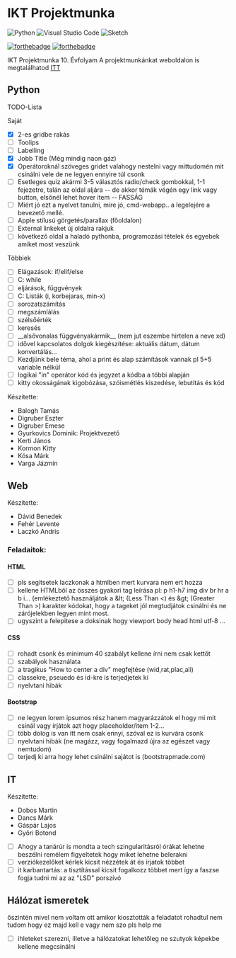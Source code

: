 # IKT Projektmunka
![Python](https://img.shields.io/badge/python-3670A0?style=for-the-badge&logo=python&logoColor=ffdd54)
![Visual Studio Code](https://img.shields.io/badge/Visual%20Studio%20Code-0078d7.svg?style=for-the-badge&logo=visual-studio-code&logoColor=white)
![Sketch](https://img.shields.io/badge/Sketch-FFB387?style=for-the-badge&logo=sketch&logoColor=black)

[![forthebadge](https://forthebadge.com/images/badges/gluten-free.svg)](https://forthebadge.com)
[![forthebadge](https://forthebadge.com/images/badges/built-with-grammas-recipe.svg)](https://forthebadge.com)

IKT Projektmunka 10. Évfolyam
A projektmunkánkat weboldalon is megtalálhatod [ITT](https://chromiumnetwork.com/projektmunka/)

## Python

TODO-Lista

Saját
- [x] 2-es gridbe rakás 
- [ ] Toolips
- [ ] Labelling
- [x] Jobb Title (Még mindig naon gáz)
- [x] Operátoroknál szöveges gridet valahogy nestelni vagy mittudomén mit csinálni vele de ne legyen ennyire túl csonk 
- [ ] Esetleges quiz akármi 3-5 választós radio/check gombokkal, 1-1 fejezetre, talán az oldal aljára -- de akkor témák végén egy link vagy button, elsőnél lehet hover item -- FASSÁG
- [ ] Miért jó ezt a nyelvet tanulni, mire jó, cmd-webapp.. a legelejére a bevezető mellé.
- [ ] Apple stílusú görgetés/parallax (főoldalon)
- [ ] External linkeket új oldalra rakjuk
- [ ] következő oldal a haladó pythonba, programozási tételek és egyebek amiket most veszünk

Többiek
- [ ] Elágazások: if/elif/else 
- [ ] C: while
- [ ] eljárások, függvények 
- [ ] C: Listák (i, korbejaras, min-x) 
- [ ] sorozatszámítás
- [ ] megszámlálás
- [ ] szélsőérték
- [ ] keresés 
- [ ] \_\_alsővonalas függvényakármik\_\_ (nem jut eszembe hirtelen a neve xd)
- [ ] idővel kapcsolatos dolgok kiegészítése: aktuális dátum, dátum konvertálás...
- [ ] Kezdjünk bele téma, ahol a print és alap számítások vannak pl 5+5 variable nélkül
- [ ] logikai "in" operátor kód és jegyzet a kódba a többi alapján
- [ ] kitty okosságának kigobózása, szóismétlés kiszedése, lebutítás és kód

Készítette:

- Balogh Tamás
- Digruber Eszter
- Digruber Emese
- Gyurkovics Dominik: Projektvezető
- Kerti János
- Kormon Kitty
- Kósa Márk
- Varga Jázmin

## Web

Készítette:

- Dávid Benedek
- Fehér Levente
- Laczkó Andris

### Feladaitok:
#### HTML
- [ ] pls segitsetek laczkonak a htmlben mert kurvara nem ert hozza
- [ ] kellene HTMLből az összes gyakori tag leírása pl: p h1-h7 img div br hr a b i... (emlékeztető használjátok a \&lt; (Less Than <) és \&gt; (Greater Than >) karakter kódokat, hogy a tageket jól megtudjátok csinálni és ne zárójelekben legyen mint most. 
- [ ] ugyszint a felepitese a doksinak hogy viewport body head html utf-8 ...
#### CSS
- [ ] rohadt csonk és minimum 40 szabályt kellene írni nem csak kettőt
- [ ] szabályok használata
- [ ] a tragikus "How to center a div" megfejtése (wid,rat,plac,ali)
- [ ] classekre, pseuedo és id-kre is terjedjetek ki
- [ ] nyelvtani hibák

#### Bootstrap
- [ ] ne legyen lorem ipsumos rész hanem magyarázzátok el hogy mi mit csinál vagy írjátok azt hogy placeholder/item 1-2...
- [ ] több dolog is van itt nem csak ennyi, szóval ez is kurvára csonk
- [ ] nyelvtani hibák (ne magázz, vagy fogalmazd újra az egészet vagy nemtudom)
- [ ] terjedj ki arra hogy lehet csinálni sajátot is (bootstrapmade.com)

## IT

Készítette:

- Dobos Martin 
- Dancs Márk 
- Gáspár Lajos
- Győri Botond

- [ ] Ahogy a tanárúr is mondta a tech szingularitásról órákat lehetne beszélni remélem figyeltetek hogy miket lehetne belerakni
- [ ] verziókezelőket kérlek kicsit nézzétek át és írjatok többet
- [ ] it karbantartás: a tisztítással kicsit fogalkozz többet mert így a faszse fogja tudni mi az az "LSD" porszívó

## Hálózat ismeretek 

őszintén mivel nem voltam ott amikor kiosztották a feladatot rohadtul nem tudom hogy ez majd kell e vagy nem szo pls help me

- [ ] ihleteket szerezni, illetve a hálózatokat lehetőleg ne szutyok képekbe kellene megcsinálni

